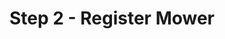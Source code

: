 ---
title: "Step 2 - Register Mower"
actions:
  - label: Previous
    icon: arrow-left
    url: /getting-started/step-1-install-plugin/
---